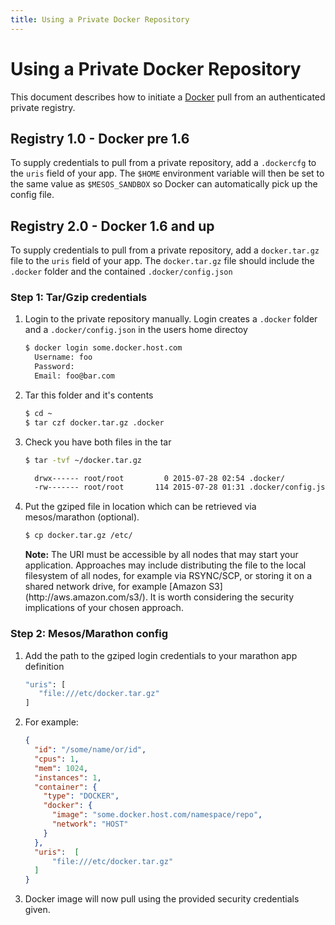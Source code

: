 ```yaml
---
title: Using a Private Docker Repository
---
```


# Using a Private Docker Repository

This document describes how to initiate a [Docker](https://docker.com/) pull from
an authenticated private registry.

## Registry  1.0 - Docker pre 1.6 
To supply credentials to pull from a private repository, add a `.dockercfg` to
the `uris` field of your app. The `$HOME` environment variable will then be set
to the same value as `$MESOS_SANDBOX` so Docker can automatically pick up the
config file.


## Registry  2.0 - Docker 1.6 and up

To supply credentials to pull from a private repository, add a `docker.tar.gz` file to
the `uris` field of your app. The `docker.tar.gz` file should include the `.docker` folder and the contained `.docker/config.json` 


### Step 1: Tar/Gzip credentials

1. Login to the private repository manually. Login creates a `.docker` folder and a `.docker/config.json` in the users home directoy

    ```bash
    $ docker login some.docker.host.com
      Username: foo 
      Password: 
      Email: foo@bar.com
    ```

1. Tar this folder and it's contents

    ```bash
    $ cd ~
    $ tar czf docker.tar.gz .docker
    ```
1. Check you have both files in the tar

    ```bash
    $ tar -tvf ~/docker.tar.gz

      drwx------ root/root         0 2015-07-28 02:54 .docker/
      -rw------- root/root       114 2015-07-28 01:31 .docker/config.json
    ``` 

1. Put the gziped file in location which can be retrieved via mesos/marathon (optional).

    ```bash
    $ cp docker.tar.gz /etc/
    ```

      <div class="alert alert-info">
        <strong>Note:</strong> 
       The URI must be accessible by all nodes that may start your application.
       Approaches may include distributing the file to the local filesystem of all nodes, for example via RSYNC/SCP, or
       storing it on a shared network drive, for example [Amazon S3](http://aws.amazon.com/s3/).
       It is worth considering the security implications of your chosen approach.
      </div>


### Step 2: Mesos/Marathon config

1. Add the path to the gziped login credentials to your marathon app definition

    ```bash
    "uris": [
       "file:///etc/docker.tar.gz"
    ]
    ```

1. For example:

    ```json
    {  
      "id": "/some/name/or/id",
      "cpus": 1,
      "mem": 1024,
      "instances": 1,
      "container": {
        "type": "DOCKER",
        "docker": {
          "image": "some.docker.host.com/namespace/repo",
          "network": "HOST"
        }
      },
      "uris":  [
          "file:///etc/docker.tar.gz"
      ]
    }
    ```

1. Docker image will now pull using the provided security credentials given.